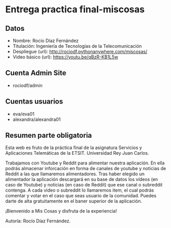 # Entrega practica final-miscosas

## Datos
* Nombre: Rocío Díaz Fernández
* Titulación: Ingeniería de Tecnologías de la Telecomunicación
* Despliegue (url): http://rociodf.pythonanywhere.com/miscosas/
* Video básico (url): https://youtu.be/qBzR-KB1L5w

## Cuenta Admin Site
* rociodf/admin

## Cuentas usuarios
* eva/eva01
* alexandra/alexandra01

## Resumen parte obligatoria

Esta web es fruto de la práctica final de la asignatura Servicios y Aplicaciones Telemáticas de la ETSIT. Universidad Rey Juan Carlos.

Trabajamos con Youtube y Reddit para alimentar nuestra aplicación. En ella podrás almacenar inforcación en forma de canales de youtube y noticias de Reddit a las que llamaremos alimentadores. Tras haber elegido un alimentador la aplicación descargará en su base de datos los vídeos (en caso de Youtube) y noticias (en caso de Reddit) que ese canal o subreddit contenga. A cada video o subreddit lo llamaremos item, el cual podrás comentar y votar en el caso que seas usuario de la comunidad. Puedes darte de alta gratuitamente en el baner superior de la aplicación.

¡Bienvenido a Mis Cosas y disfruta de la experiencia!


Autoría: Rocío Díaz Fernández.
